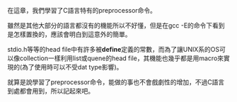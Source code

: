 在這章，我們學習了C語言特有的preprocessor命令。

雖然是其他大部分的語言都沒有的機能所以不好懂，但是在gcc -E的命令下看到是怎樣置換的，應該會明白到這意外的簡單。

stdio.h等等的head file中有許多被**define**定義的常數，而為了讓UNIX系的OS可以像collection一樣利用list或quene的head file，其機能也幾乎都是用macro來實現的(為了使用時可以不受dat type影響)。

就算是說學習了preprocessor命令，能做的事也不會戲劇性的增加，不過C語言到處都會用到，所以記起來吧。